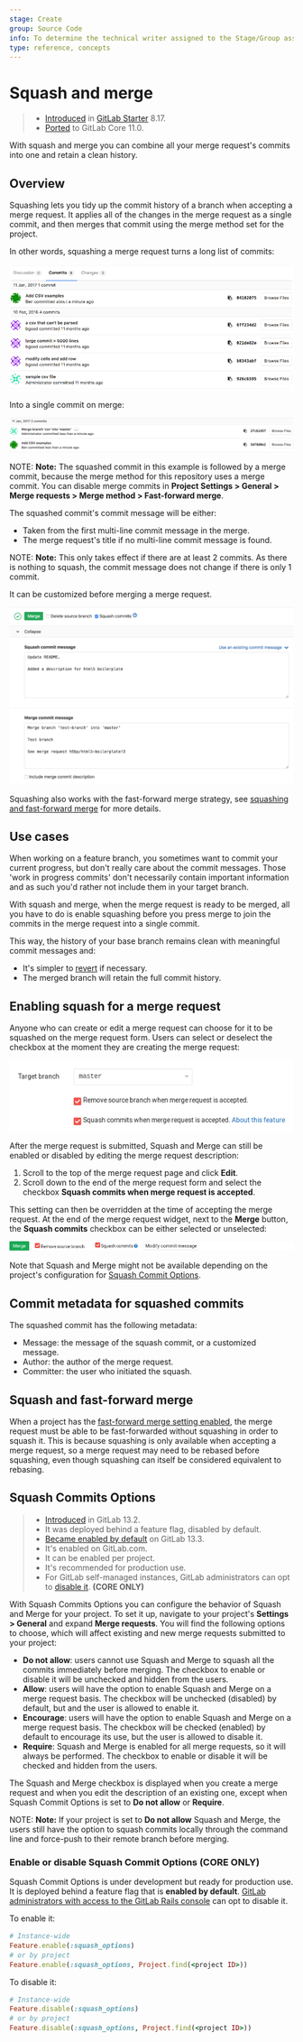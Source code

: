 ```yaml
---
stage: Create
group: Source Code
info: To determine the technical writer assigned to the Stage/Group associated with this page, see https://about.gitlab.com/handbook/engineering/ux/technical-writing/#designated-technical-writers
type: reference, concepts
---
```


# Squash and merge

> - [Introduced](https://gitlab.com/gitlab-org/gitlab/-/merge_requests/1024) in [GitLab Starter](https://about.gitlab.com/pricing/) 8.17.
> - [Ported](https://gitlab.com/gitlab-org/gitlab-foss/-/merge_requests/18956) to GitLab Core 11.0.

With squash and merge you can combine all your merge request's commits into one
and retain a clean history.

## Overview

Squashing lets you tidy up the commit history of a branch when accepting a merge
request. It applies all of the changes in the merge request as a single commit,
and then merges that commit using the merge method set for the project.

In other words, squashing a merge request turns a long list of commits:

![List of commits from a merge request](img/squash_mr_commits.png)

Into a single commit on merge:

![A squashed commit followed by a merge commit](img/squash_squashed_commit.png)

NOTE: **Note:**
The squashed commit in this example is followed by a merge commit, because the merge method for this repository uses a merge commit. You can disable merge commits in
**Project Settings > General > Merge requests > Merge method > Fast-forward merge**.

The squashed commit's commit message will be either:

- Taken from the first multi-line commit message in the merge.
- The merge request's title if no multi-line commit message is found.

NOTE: **Note:**
This only takes effect if there are at least 2 commits. As there is nothing to squash, the commit message does not change if there is only 1 commit.

It can be customized before merging a merge request.

![A squash commit message editor](img/squash_mr_message.png)

Squashing also works with the fast-forward merge strategy, see [squashing and fast-forward merge](#squash-and-fast-forward-merge) for more details.

## Use cases

When working on a feature branch, you sometimes want to commit your current
progress, but don't really care about the commit messages. Those 'work in
progress commits' don't necessarily contain important information and as such
you'd rather not include them in your target branch.

With squash and merge, when the merge request is ready to be merged,
all you have to do is enable squashing before you press merge to join
the commits in the merge request into a single commit.

This way, the history of your base branch remains clean with
meaningful commit messages and:

- It's simpler to [revert](revert_changes.md) if necessary.
- The merged branch will retain the full commit history.

## Enabling squash for a merge request

Anyone who can create or edit a merge request can choose for it to be squashed
on the merge request form. Users can select or deselect the checkbox at the moment
they are creating the merge request:

![Squash commits checkbox on edit form](img/squash_edit_form.png)

After the merge request is submitted, Squash and Merge can still be enabled or disabled
by editing the merge request description:

1. Scroll to the top of the merge request page and click **Edit**.
1. Scroll down to the end of the merge request form and select the checkbox
**Squash commits when merge request is accepted**.

This setting can then be overridden at the time of accepting the merge request.
At the end of the merge request widget, next to the **Merge** button, the **Squash commits** checkbox
can be either selected or unselected:

![Squash commits checkbox on accept merge request form](img/squash_mr_widget.png)

Note that Squash and Merge might not be available depending on the project's configuration
for [Squash Commit Options](#squash-commits-options).

## Commit metadata for squashed commits

The squashed commit has the following metadata:

- Message: the message of the squash commit, or a customized message.
- Author: the author of the merge request.
- Committer: the user who initiated the squash.

## Squash and fast-forward merge

When a project has the [fast-forward merge setting enabled](fast_forward_merge.md#enabling-fast-forward-merges), the merge
request must be able to be fast-forwarded without squashing in order to squash
it. This is because squashing is only available when accepting a merge request,
so a merge request may need to be rebased before squashing, even though
squashing can itself be considered equivalent to rebasing.

## Squash Commits Options

> - [Introduced](https://gitlab.com/gitlab-org/gitlab/-/issues/17613) in GitLab 13.2.
> - It was deployed behind a feature flag, disabled by default.
> - [Became enabled by default](https://gitlab.com/gitlab-org/gitlab/-/merge_requests/39382) on GitLab 13.3.
> - It's enabled on GitLab.com.
> - It can be enabled per project.
> - It's recommended for production use.
> - For GitLab self-managed instances, GitLab administrators can opt to [disable it](#enable-or-disable-squash-commit-options). **(CORE ONLY)**

With Squash Commits Options you can configure the behavior of Squash and Merge for your project.
To set it up, navigate to your project's **Settings > General** and expand **Merge requests**.
You will find the following options to choose, which will affect existing and new merge requests
submitted to your project:

- **Do not allow**: users cannot use Squash and Merge to squash all the commits immediately before
  merging. The checkbox to enable or disable it will be unchecked and hidden from the users.
- **Allow**: users will have the option to enable Squash and Merge on a merge request basis.
  The checkbox will be unchecked (disabled) by default, but and the user is allowed to enable it.
- **Encourage**: users will have the option to enable Squash and Merge on a merge request basis.
  The checkbox will be checked (enabled) by default to encourage its use, but the user is allowed to
  disable it.
- **Require**: Squash and Merge is enabled for all merge requests, so it will always be performed.
  The checkbox to enable or disable it will be checked and hidden from the users.

The Squash and Merge checkbox is displayed when you create a merge request and when you edit the description of an existing one, except when Squash Commit Options is set to **Do not allow** or **Require**.

NOTE: **Note:**
If your project is set to **Do not allow** Squash and Merge, the users still have the option to
squash commits locally through the command line and force-push to their remote branch before merging.

### Enable or disable Squash Commit Options **(CORE ONLY)**

Squash Commit Options is under development but ready for production use. It is
deployed behind a feature flag that is **enabled by default**.
[GitLab administrators with access to the GitLab Rails console](../../../administration/feature_flags.md)
can opt to disable it.

To enable it:

```ruby
# Instance-wide
Feature.enable(:squash_options)
# or by project
Feature.enable(:squash_options, Project.find(<project ID>))
```

To disable it:

```ruby
# Instance-wide
Feature.disable(:squash_options)
# or by project
Feature.disable(:squash_options, Project.find(<project ID>))
```

<!-- ## Troubleshooting

Include any troubleshooting steps that you can foresee. If you know beforehand what issues
one might have when setting this up, or when something is changed, or on upgrading, it's
important to describe those, too. Think of things that may go wrong and include them here.
This is important to minimize requests for support, and to avoid doc comments with
questions that you know someone might ask.

Each scenario can be a third-level heading, e.g. `### Getting error message X`.
If you have none to add when creating a doc, leave this section in place
but commented out to help encourage others to add to it in the future. -->
